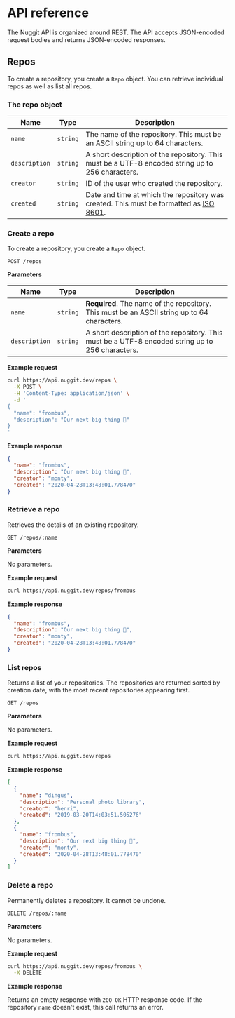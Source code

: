 # API reference

The Nuggit API is organized around REST.
The API accepts JSON-encoded request bodies and returns JSON-encoded responses.

## Repos

To create a repository, you create a `Repo` object.
You can retrieve individual repos as well as list all repos.

### The repo object

| Name | Type | Description |
|------|------|-------------|
| `name` | `string` | The name of the repository. This must be an ASCII string up to 64 characters. |
| `description` | `string` | A short description of the repository. This must be a UTF-8 encoded string up to 256 characters. |
| `creator` | `string` | ID of the user who created the repository. |
| `created` | `string` | Date and time at which the repository was created. This must be formatted as [ISO 8601](https://en.wikipedia.org/wiki/ISO_8601). |

### Create a repo

To create a repository, you create a `Repo` object.

    POST /repos

**Parameters**

| Name | Type | Description |
|------|------|-------------|
| `name` | `string` | **Required**. The name of the repository. This must be an ASCII string up to 64 characters. |
| `description` | `string` | A short description of the repository. This must be a UTF-8 encoded string up to 256 characters. |

**Example request**

```sh
curl https://api.nuggit.dev/repos \
  -X POST \
  -H 'Content-Type: application/json' \
  -d '
{
  "name": "frombus",
  "description": "Our next big thing 🚀"
}
'
```

**Example response**

```json
{
  "name": "frombus",
  "description": "Our next big thing 🚀",
  "creator": "monty",
  "created": "2020-04-28T13:48:01.778470"
}
```

### Retrieve a repo

Retrieves the details of an existing repository.

    GET /repos/:name

**Parameters**

No parameters.

**Example request**

```sh
curl https://api.nuggit.dev/repos/frombus
```

**Example response**

```json
{
  "name": "frombus",
  "description": "Our next big thing 🚀",
  "creator": "monty",
  "created": "2020-04-28T13:48:01.778470"
}
```

### List repos

Returns a list of your repositories.
The repositories are returned sorted by creation date, with the most recent repositories appearing first.

    GET /repos

**Parameters**

No parameters.

**Example request**

```sh
curl https://api.nuggit.dev/repos
```

**Example response**

```json
[
  {
    "name": "dingus",
    "description": "Personal photo library",
    "creator": "henri",
    "created": "2019-03-20T14:03:51.505276"
  },
  {
    "name": "frombus",
    "description": "Our next big thing 🚀",
    "creator": "monty",
    "created": "2020-04-28T13:48:01.778470"
  }
]
```

### Delete a repo

Permanently deletes a repository.
It cannot be undone.

    DELETE /repos/:name

**Parameters**

No parameters.

**Example request**

```sh
curl https://api.nuggit.dev/repos/frombus \
  -X DELETE
```

**Example response**

Returns an empty response with `200 OK` HTTP response code.
If the repository `name` doesn't exist, this call returns an error.
